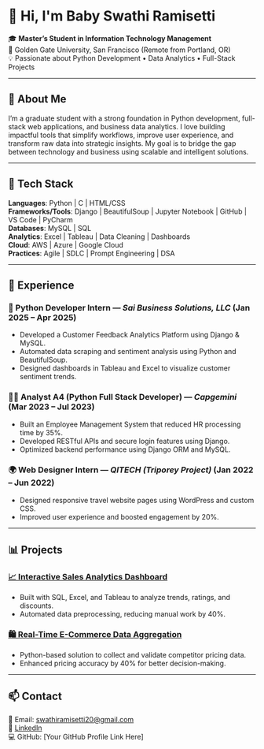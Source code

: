 # 👋 Hi, I'm Baby Swathi Ramisetti

🎓 **Master’s Student in Information Technology Management**  
📍 Golden Gate University, San Francisco (Remote from Portland, OR)  
💡 Passionate about Python Development • Data Analytics • Full-Stack Projects

---

## 🧠 About Me

I’m a graduate student with a strong foundation in Python development, full-stack web applications, and business data analytics. I love building impactful tools that simplify workflows, improve user experience, and transform raw data into strategic insights. My goal is to bridge the gap between technology and business using scalable and intelligent solutions.

---

## 🔧 Tech Stack

**Languages**: Python | C | HTML/CSS  
**Frameworks/Tools**: Django | BeautifulSoup | Jupyter Notebook | GitHub | VS Code | PyCharm  
**Databases**: MySQL | SQL  
**Analytics**: Excel | Tableau | Data Cleaning | Dashboards  
**Cloud**: AWS | Azure | Google Cloud  
**Practices**: Agile | SDLC | Prompt Engineering | DSA

---

## 💼 Experience

### 🧠 Python Developer Intern — *Sai Business Solutions, LLC* (Jan 2025 – Apr 2025)
- Developed a Customer Feedback Analytics Platform using Django & MySQL.
- Automated data scraping and sentiment analysis using Python and BeautifulSoup.
- Designed dashboards in Tableau and Excel to visualize customer sentiment trends.

### 👩‍💼 Analyst A4 (Python Full Stack Developer) — *Capgemini* (Mar 2023 – Jul 2023)
- Built an Employee Management System that reduced HR processing time by 35%.
- Developed RESTful APIs and secure login features using Django.
- Optimized backend performance using Django ORM and MySQL.

### 🌍 Web Designer Intern — *QITECH (Triporey Project)* (Jan 2022 – Jun 2022)
- Designed responsive travel website pages using WordPress and custom CSS.
- Improved user experience and boosted engagement by 20%.

---

## 📊 Projects

### [📈 Interactive Sales Analytics Dashboard](#)
- Built with SQL, Excel, and Tableau to analyze trends, ratings, and discounts.
- Automated data preprocessing, reducing manual work by 40%.

### [🛍 Real-Time E-Commerce Data Aggregation](#)
- Python-based solution to collect and validate competitor pricing data.
- Enhanced pricing accuracy by 40% for better decision-making.

---

## 📫 Contact

📧 Email: swathiramisetti20@gmail.com  
💼 [LinkedIn](https://www.linkedin.com/in/rbs-swathi/)  
💻 GitHub: [Your GitHub Profile Link Here]
